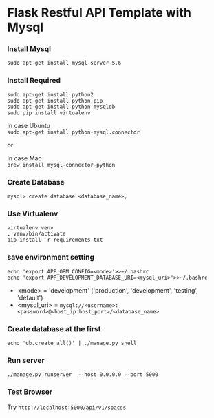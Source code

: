 # Flask Restful API Template with Mysql

### Install Mysql

`sudo apt-get install mysql-server-5.6`


### Install Required

```
sudo apt-get install python2
sudo apt-get install python-pip
sudo apt-get install python-mysqldb
sudo pip install virtualenv
```

In case Ubuntu  
`sudo apt-get install python-mysql.connector`

or 

In case Mac  
`brew install mysql-connector-python`


### Create Database

```
mysql> create database <database_name>;
```


### Use Virtualenv

```
virtualenv venv
. venv/bin/activate
pip install -r requirements.txt
```


### save environment setting

```
echo 'export APP_ORM_CONFIG=<mode>'>>~/.bashrc
echo 'export APP_DEVELOPMENT_DATABASE_URI=<mysql_uri>'>>~/.bashrc
```
* \<mode\> = 'development' ('production', 'development', 'testing', 'default')
* \<mysql_uri\> = `mysql://<username>:<password>@<host_ip:host_port>/<database_name>`



### Create database at the first

`echo 'db.create_all()' | ./manage.py shell`


### Run server

`./manage.py runserver  --host 0.0.0.0 --port 5000`


### Test Browser

Try `http://localhost:5000/api/v1/spaces`
